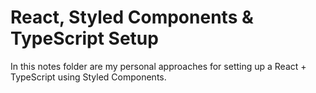 # React, Styled Components & TypeScript Setup

In this notes folder are my personal approaches for setting up a React + TypeScript using Styled Components.
